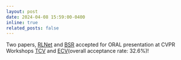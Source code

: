 ```yaml
---
layout: post
date: 2024-04-08 15:59:00-0400
inline: true
related_posts: false
---
```


Two papers, [RLNet](https://openaccess.thecvf.com/content/CVPR2024W/TCV2024/papers/Sarkar_RLNet_Robust_Linearized_Networks_for_Efficient_Private_Inference_CVPRW_2024_paper.pdf) and [BSR](https://arxiv.org/pdf/2405.10951) accepted for ORAL presentation at CVPR Workshops [TCV](https://fadetrcv.github.io/2024/) and [ECV](https://sites.google.com/view/ecv24)(overall acceptance rate: 32.6%)! 